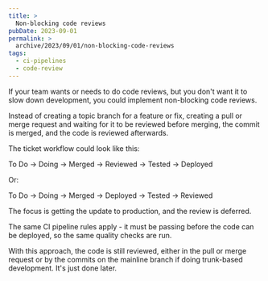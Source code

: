 ```yaml
---
title: >
  Non-blocking code reviews
pubDate: 2023-09-01
permalink: >
  archive/2023/09/01/non-blocking-code-reviews
tags:
  - ci-pipelines
  - code-review
---
```


If your team wants or needs to do code reviews, but you don't want it to slow down development, you could implement non-blocking code reviews.

Instead of creating a topic branch for a feature or fix, creating a pull or merge request and waiting for it to be reviewed before merging, the commit is merged, and the code is reviewed afterwards.

The ticket workflow could look like this:

To Do -> Doing -> Merged -> Reviewed -> Tested -> Deployed

Or:

To Do -> Doing -> Merged -> Deployed -> Tested -> Reviewed

The focus is getting the update to production, and the review is deferred.

The same CI pipeline rules apply - it must be passing before the code can be deployed, so the same quality checks are run.

With this approach, the code is still reviewed, either in the pull or merge request or by the commits on the mainline branch if doing trunk-based development. It's just done later.
